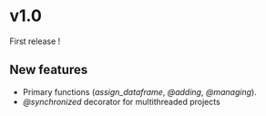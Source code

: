 v1.0
====

First release !

New features
------------

- Primary functions (*assign_dataframe*, *@adding*, *@managing*).
- *@synchronized* decorator for multithreaded projects
